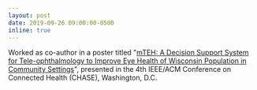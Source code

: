 ```yaml
---
layout: post
date: 2019-09-26 09:00:00-0500
inline: true
---
```


Worked as co-author in a poster titled "<u>mTEH: A Decision Support System for Tele-ophthalmology to Improve Eye Health of Wisconsin Population in Community Settings</u>", presented in the 4th IEEE/ACM Conference on Connected Health (CHASE), Washington, D.C.
